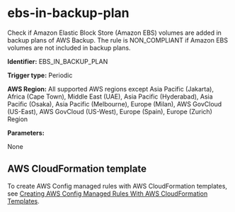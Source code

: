 # ebs\-in\-backup\-plan<a name="ebs-in-backup-plan"></a>

Check if Amazon Elastic Block Store \(Amazon EBS\) volumes are added in backup plans of AWS Backup\. The rule is NON\_COMPLIANT if Amazon EBS volumes are not included in backup plans\. 

**Identifier:** EBS\_IN\_BACKUP\_PLAN

**Trigger type:** Periodic

**AWS Region:** All supported AWS regions except Asia Pacific \(Jakarta\), Africa \(Cape Town\), Middle East \(UAE\), Asia Pacific \(Hyderabad\), Asia Pacific \(Osaka\), Asia Pacific \(Melbourne\), Europe \(Milan\), AWS GovCloud \(US\-East\), AWS GovCloud \(US\-West\), Europe \(Spain\), Europe \(Zurich\) Region

**Parameters:**

None  

## AWS CloudFormation template<a name="w2aac12c33c15b9d181c15"></a>

To create AWS Config managed rules with AWS CloudFormation templates, see [Creating AWS Config Managed Rules With AWS CloudFormation Templates](aws-config-managed-rules-cloudformation-templates.md)\.